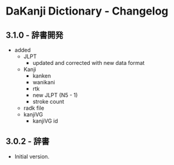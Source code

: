 # DaKanji Dictionary - Changelog

## 3.1.0 - 辞書開発

- added
  - JLPT
    - updated and corrected with new data format
  - Kanji
    - kanken
    - wanikani
    - rtk
    - new JLPT (N5 - 1)
    - stroke count
  - radk file
  - kanjiVG
    - kanjiVG id

## 3.0.2 - 辞書

- Initial version.
